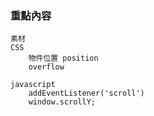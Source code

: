 ### 重點內容
    素材
    CSS
        物件位置 position
        overflow
        
    javascript
        addEventListener('scroll')
        window.scrollY;